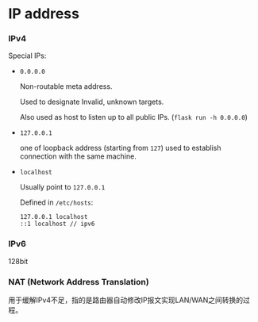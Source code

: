 # IP address

### IPv4

Special IPs:

* `0.0.0.0`

  Non-routable meta address. 

  Used to designate Invalid, unknown targets.

  Also used as host to listen up to all public IPs. (`flask run -h 0.0.0.0`)

* `127.0.0.1`

  one of loopback address (starting from `127`) used to establish connection with the same machine.

* `localhost`

  Usually point to `127.0.0.1`

  Defined in `/etc/hosts`:

  ```
  127.0.0.1 localhost
  ::1 localhost // ipv6
  ```





### IPv6

128bit





### NAT (Network Address Translation)

用于缓解IPv4不足，指的是路由器自动修改IP报文实现LAN/WAN之间转换的过程。

